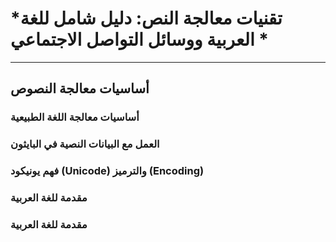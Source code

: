 # *تقنيات معالجة النص: دليل شامل للغة العربية ووسائل التواصل الاجتماعي *

---
## أساسيات معالجة النصوص

### أساسيات معالجة اللغة الطبيعية
### العمل مع البيانات النصية في البايثون
### فهم يونيكود (Unicode) والترميز (Encoding)
### مقدمة للغة العربية
### مقدمة للغة العربية